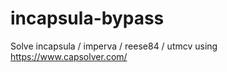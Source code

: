 # incapsula-bypass
Solve incapsula / imperva / reese84 / utmcv using https://www.capsolver.com/
              